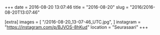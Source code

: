 +++
date = 2016-08-20 13:07:46
title = "2016-08-20"
slug = "2016/2016-08-20T13:07:46"

[extra]
images = [
    "/2016-08-20_13-07-46_UTC.jpg",
]
instagram = "https://instagram.com/p/BJVOS-8hKud"
location = "Seurasaari"
+++

